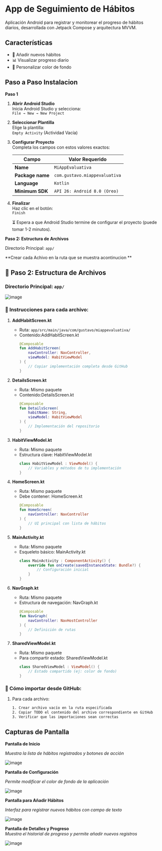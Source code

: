 # App de Seguimiento de Hábitos

Aplicación Android para registrar y monitorear el progreso de hábitos diarios, desarrollada con Jetpack Compose y arquitectura MVVM.

## Características
- 📝 Añadir nuevos hábitos
- 📊 Visualizar progreso diario
- 🎨 Personalizar color de fondo

## Paso a Paso Instalacion

**Paso 1**
1. **Abrir Android Studio**  
   Inicia Android Studio y selecciona:  
   `File → New → New Project`

2. **Seleccionar Plantilla**  
   Elige la plantilla:  
   `Empty Activity` (Actividad Vacía)

3. **Configurar Proyecto**  
   Completa los campos con estos valores exactos:

   | Campo | Valor Requerido |
   |-------|-----------------|
   | **Name** | `MiAppEvaluativa` |
   | **Package name** | `com.gustavo.miappevaluativa` |
   | **Language** | `Kotlin` |
   | **Minimum SDK** | `API 26: Android 8.0 (Oreo)` |

4. **Finalizar**  
   Haz clic en el botón:  
   `Finish`

   ⏳ Espera a que Android Studio termine de configurar el proyecto (puede tomar 1-2 minutos).

**Paso 2: Estructura de Archivos**

 Directorio Principal: `app/`


**Crear cada Achivo en la ruta que se muestra acontinucion **
## 📂 Paso 2: Estructura de Archivos

### Directorio Principal: `app/`

![image](https://github.com/user-attachments/assets/08a49944-bfa0-4426-b695-b259ead9deb4)


### 📝 Instrucciones para cada archivo:

1. **AddHabitScreen.kt**
   - Ruta: `app/src/main/java/com/gustavo/miappevaluativa/`
   - Contenido:AddHabitScreen.kt
     ```kotlin
     @Composable
     fun AddHabitScreen(
         navController: NavController,
         viewModel: HabitViewModel
     ) {
         // Copiar implementación completa desde GitHub
     }
     ```

2. **DetailsScreen.kt**
   - Ruta: Mismo paquete
   - Contenido:DetailsScreen.kt
     ```kotlin
     @Composable
     fun DetailsScreen(
         habitName: String,
         viewModel: HabitViewModel
     ) {
         // Implementación del repositorio
     }
     ```

3. **HabitViewModel.kt**
   - Ruta: Mismo paquete
   - Estructura clave: HabitViewModel.kt
     ```kotlin
     class HabitViewModel : ViewModel() {
         // Variables y métodos de tu implementación
     }
     ```

4. **HomeScreen.kt**
   - Ruta: Mismo paquete
   - Debe contener: HomeScreen.kt
     ```kotlin
     @Composable
     fun HomeScreen(
         navController: NavController
     ) {
         // UI principal con lista de hábitos
     }
     ```

5. **MainActivity.kt**
   - Ruta: Mismo paquete
   - Esqueleto básico: MainActivity.kt
     ```kotlin
     class MainActivity : ComponentActivity() {
         override fun onCreate(savedInstanceState: Bundle?) {
             // Configuración inicial
         }
     }
     ```

6. **NavGraph.kt**
   - Ruta: Mismo paquete
   - Estructura de navegación: NavGraph.kt
     ```kotlin
     @Composable
     fun NavGraph(
         navController: NavHostController
     ) {
         // Definición de rutas
     }
     ```

7. **SharedViewModel.kt**
   - Ruta: Mismo paquete
   - Para compartir estado: SharedViewModel.kt
     ```kotlin
     class SharedViewModel : ViewModel() {
         // Estado compartido (ej: color de fondo)
     }
     ```

### 🔄 Cómo importar desde GitHub:
1. Para cada archivo:
   ```bash
   1. Crear archivo vacío en la ruta especificada
   2. Copiar TODO el contenido del archivo correspondiente en GitHub
   3. Verificar que las importaciones sean correctas


## Capturas de Pantalla
**Pantalla de Inicio** 

*Muestra la lista de hábitos registrados y botones de acción*

![image](https://github.com/user-attachments/assets/1e739edf-4faa-43ee-9cf0-936c59d18943)



**Pantalla de Configuración**

*Permite modificar el color de fondo de la aplicación*

![image](https://github.com/user-attachments/assets/f6df1d19-7f64-4f05-84e2-35d16ac2ce5e)



**Pantalla para Añadir Hábitos**

*Interfaz para registrar nuevos hábitos con campo de texto*

![image](https://github.com/user-attachments/assets/b505471b-830b-4001-81e2-4ae83410a033)



**Pantalla de Detalles y Progreso**  
*Muestra el historial de progreso y permite añadir nuevos registros*

![image](https://github.com/user-attachments/assets/cc2b07f3-650a-4031-a7ab-7e0c11126e5e)


